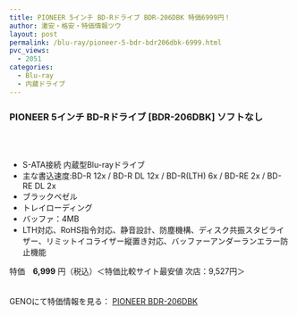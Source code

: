 ```yaml
---
title: PIONEER 5インチ BD-Rドライブ BDR-206DBK 特価6999円！
author: 激安・格安・特価情報ツウ
layout: post
permalink: /blu-ray/pioneer-5-bdr-bdr206dbk-6999.html
pvc_views:
  - 2051
categories:
  - Blu-ray
  - 内蔵ドライブ
---
```

### PIONEER 5インチ BD-Rドライブ [BDR-206DBK] ソフトなし

<div class="img-bg2 img_L">
  <a href="http://px.a8.net/svt/ejp?a8mat=1I0DKG+A2L0YI+1TD2+BWGDT&#038;a8ejpredirect=http%3A%2F%2Fwww.geno-web.jp%2Fshopdetail%2F006010000008" title="PIONEER 5インチ BD-Rドライブ [BDR-206DBK] ソフトなし" target="_blank"><br /> </a><br /> <img border="0" src="http://i2.wp.com/www16.a8.net/0.gif?resize=1%2C1" alt="" data-recalc-dims="1" />
</div>

<!--more-->

  * S-ATA接続 内蔵型Blu-rayドライブ
  * 主な書込速度:BD-R 12x / BD-R DL 12x / BD-R(LTH) 6x / BD-RE 2x / BD-RE DL 2x
  * ブラックベゼル 
  * トレイローディング
  * バッファ：4MB
  * LTH対応、RoHS指令対応、静音設計、防塵機構、ディスク共振スタビライザー、リミットイコライザー縦置き対応、バッファーアンダーランエラー防止機能

特価　<span class="tokka-price"><strong>6,999</strong></span> 円（税込）＜特価比較サイト最安値 次店：9,527円＞

　  
GENOにて特価情報を見る： <span class="fs150p"><a href="http://px.a8.net/svt/ejp?a8mat=1I0DKG+A2L0YI+1TD2+BWGDT&#038;a8ejpredirect=http%3A%2F%2Fwww.geno-web.jp%2Fshopdetail%2F006010000008" target="_blank">PIONEER BDR-206DBK</a></span>